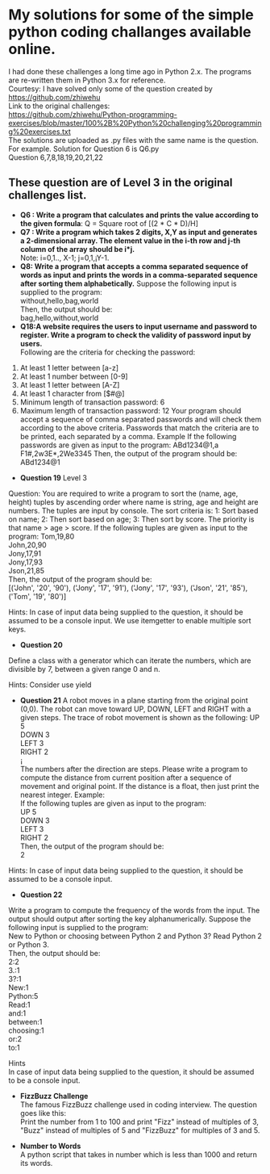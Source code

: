 # My solutions for some of the simple python coding challanges available online.
I had done these challenges a long time ago in Python 2.x. The programs are re-written them in Python 3.x for reference.<br />
Courtesy: I have solved only some of the question created by https://github.com/zhiwehu<br />
Link to the original challenges: <br />
https://github.com/zhiwehu/Python-programming-exercises/blob/master/100%2B%20Python%20challenging%20programming%20exercises.txt <br />
The solutions are uploaded as .py files with the same name is the question. For example. Solution for Question 6 is Q6.py <br />
Question 6,7,8,18,19,20,21,22 <br />
## These question are of Level 3 in the original challenges list. <br />
* __Q6 : Write a program that calculates and prints the value according to the given formula__:
Q = Square root of [(2 * C * D)/H]<br />
* __Q7 : Write a program which takes 2 digits, X,Y as input and generates a 2-dimensional array. The element value in the i-th row and j-th column of the array should be i*j.__  <br />
Note: i=0,1.., X-1; j=0,1,¡­Y-1.
* __Q8: Write a program that accepts a comma separated sequence of words as input and prints the words in a comma-separated sequence after sorting them alphabetically.__
Suppose the following input is supplied to the program: <br />
without,hello,bag,world <br />
Then, the output should be: <br />
bag,hello,without,world <br />
* __Q18:A website requires the users to input username and password to register. Write a program to check the validity of password input by users.__  <br />
Following are the criteria for checking the password:
1. At least 1 letter between [a-z]
2. At least 1 number between [0-9]
1. At least 1 letter between [A-Z]
3. At least 1 character from [$#@]
4. Minimum length of transaction password: 6
5. Maximum length of transaction password: 12
Your program should accept a sequence of comma separated passwords and will check them according to the above criteria. Passwords that match the criteria are to be printed, each separated by a comma.
Example
If the following passwords are given as input to the program:
ABd1234@1,a F1#,2w3E*,2We3345
Then, the output of the program should be:
ABd1234@1
* __Question 19__
Level 3

Question:
You are required to write a program to sort the (name, age, height) tuples by ascending order where name is string, age and height are numbers. The tuples are input by console. The sort criteria is:
1: Sort based on name;
2: Then sort based on age;
3: Then sort by score.
The priority is that name > age > score.
If the following tuples are given as input to the program:
Tom,19,80 <br />
John,20,90 <br />
Jony,17,91 <br />
Jony,17,93 <br />
Json,21,85 <br />
Then, the output of the program should be: <br />
[('John', '20', '90'), ('Jony', '17', '91'), ('Jony', '17', '93'), ('Json', '21', '85'), ('Tom', '19', '80')]

Hints:
In case of input data being supplied to the question, it should be assumed to be a console input.
We use itemgetter to enable multiple sort keys.

* __Question 20__

Define a class with a generator which can iterate the numbers, which are divisible by 7, between a given range 0 and n.

Hints:
Consider use yield

* __Question 21__
A robot moves in a plane starting from the original point (0,0). The robot can move toward UP, DOWN, LEFT and RIGHT with a given steps. The trace of robot movement is shown as the following:
UP 5 <br />
DOWN 3 <br />
LEFT 3 <br />
RIGHT 2 <br />
¡­ <br />
The numbers after the direction are steps. Please write a program to compute the distance from current position after a sequence of movement and original point. If the distance is a float, then just print the nearest integer.
Example: <br />
If the following tuples are given as input to the program: <br />
UP 5 <br />
DOWN 3 <br />
LEFT 3 <br />
RIGHT 2 <br />
Then, the output of the program should be: <br />
2 <br />

Hints:
In case of input data being supplied to the question, it should be assumed to be a console input.

* __Question 22__

Write a program to compute the frequency of the words from the input. The output should output after sorting the key alphanumerically. 
Suppose the following input is supplied to the program:<br />
New to Python or choosing between Python 2 and Python 3? Read Python 2 or Python 3. <br />
Then, the output should be: <br />
2:2 <br />
3.:1 <br />
3?:1 <br />
New:1 <br />
Python:5 <br />
Read:1 <br />
and:1 <br />
between:1 <br />
choosing:1 <br />
or:2 <br />
to:1 <br />

Hints <br />
In case of input data being supplied to the question, it should be assumed to be a console input. <br />

* __FizzBuzz Challenge__ <br/>
The famous FizzBuzz challenge used in coding interview. The question goes like this: <br />
Print the number from 1 to 100 and print "Fizz" instead of multiples of 3, "Buzz" instead of multiples of 5 and "FizzBuzz" for multiples of 3 and 5.

* __Number to Words__ <br/>
A python script that takes in number which is less than 1000 and return its words.

